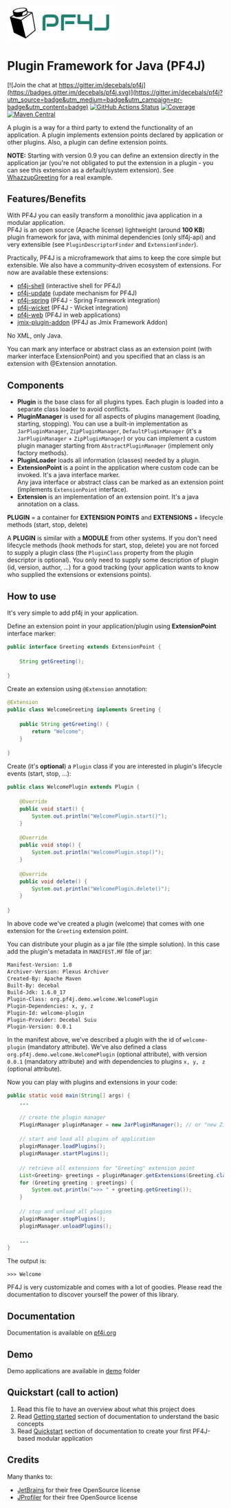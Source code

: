 <img src="pf4j-logo.svg" width="250"/>

Plugin Framework for Java (PF4J)
=====================
[![Join the chat at https://gitter.im/decebals/pf4j](https://badges.gitter.im/decebals/pf4j.svg)](https://gitter.im/decebals/pf4j?utm_source=badge&utm_medium=badge&utm_campaign=pr-badge&utm_content=badge)
[![GitHub Actions Status](https://github.com/pf4j/pf4j/actions/workflows/build.yml/badge.svg)](https://github.com/pf4j/pf4j/actions/workflows/build.yml)
[![Coverage](https://sonarcloud.io/api/project_badges/measure?project=pf4j_pf4j&metric=coverage)](https://sonarcloud.io/summary/new_code?id=pf4j_pf4j)
[![Maven Central](http://img.shields.io/maven-central/v/org.pf4j/pf4j.svg)](http://search.maven.org/#search|ga|1|pf4j)

A plugin is a way for a third party to extend the functionality of an application. A plugin implements extension points
declared by application or other plugins. Also, a plugin can define extension points.  

**NOTE:** Starting with version 0.9 you can define an extension directly in the application jar (you're not obligated to put the extension in a plugin - you can see this extension as a default/system extension). See [WhazzupGreeting](https://github.com/pf4j/pf4j/blob/master/demo/gradle/app/src/main/java/org/pf4j/demo/WhazzupGreeting.java) for a real example.  

Features/Benefits
-------------------
With PF4J you can easily transform a monolithic java application in a modular application.  
PF4J is an open source (Apache license) lightweight (around __100 KB__) plugin framework for java, with minimal dependencies (only slf4j-api) and very extensible (see `PluginDescriptorFinder` and `ExtensionFinder`).   

Practically, PF4J is a microframework that aims to keep the core simple but extensible. We also have a community-driven ecosystem of extensions.
For now are available these extensions:
- [pf4j-shell](https://github.com/pf4j/pf4j-shell) (interactive shell for PF4J)
- [pf4j-update](https://github.com/pf4j/pf4j-update) (update mechanism for PF4J)
- [pf4j-spring](https://github.com/pf4j/pf4j-spring) (PF4J - Spring Framework integration)
- [pf4j-wicket](https://github.com/pf4j/pf4j-wicket) (PF4J - Wicket integration)
- [pf4j-web](https://github.com/pf4j/pf4j-web) (PF4J in web applications)
- [jmix-plugin-addon](https://github.com/Gamer08YT/jmix-plugin-addon) (PF4J as Jmix Framework Addon)

No XML, only Java.

You can mark any interface or abstract class as an extension point (with marker interface ExtensionPoint) and you specified that an class is an extension with @Extension annotation.

Components
-------------------
- **Plugin** is the base class for all plugins types. Each plugin is loaded into a separate class loader to avoid conflicts.
- **PluginManager** is used for all aspects of plugins management (loading, starting, stopping). You can use a built-in implementation as `JarPluginManager`, `ZipPluginManager`, `DefaultPluginManager` (it's a `JarPluginManager` + `ZipPluginManager`) or you can implement a custom plugin manager starting from `AbstractPluginManager` (implement only factory methods).
- **PluginLoader** loads all information (classes) needed by a plugin.
- **ExtensionPoint** is a point in the application where custom code can be invoked. It's a java interface marker.   
Any java interface or abstract class can be marked as an extension point (implements `ExtensionPoint` interface).
- **Extension** is an implementation of an extension point. It's a java annotation on a class.

**PLUGIN** = a container for **EXTENSION POINTS** and **EXTENSIONS** + lifecycle methods (start, stop, delete)

A **PLUGIN** is similar with a **MODULE** from other systems. If you don't need lifecycle methods (hook methods for start, stop, delete) you are not forced to supply a plugin class (the `PluginClass` property from the plugin descriptor is optional). You only need to supply some description of plugin (id, version, author, ...) for a good tracking (your application wants to know who supplied the extensions or extensions points).

How to use
-------------------
It's very simple to add pf4j in your application.

Define an extension point in your application/plugin using **ExtensionPoint** interface marker:

```java
public interface Greeting extends ExtensionPoint {

    String getGreeting();

}
```

Create an extension using `@Extension` annotation:
 
```java
@Extension
public class WelcomeGreeting implements Greeting {

    public String getGreeting() {
        return "Welcome";
    }

}
```

Create (it's __optional__) a `Plugin` class if you are interested in plugin's lifecycle events (start, stop, ...):

```java
public class WelcomePlugin extends Plugin {

    @Override
    public void start() {
        System.out.println("WelcomePlugin.start()");
    }

    @Override
    public void stop() {
        System.out.println("WelcomePlugin.stop()");
    }
    
    @Override
    public void delete() {
        System.out.println("WelcomePlugin.delete()");
    }
    
}
```

In above code we've created a plugin (welcome) that comes with one extension for the `Greeting` extension point.

You can distribute your plugin as a jar file (the simple solution). In this case add the plugin's metadata in `MANIFEST.MF` file of jar:

```
Manifest-Version: 1.0
Archiver-Version: Plexus Archiver
Created-By: Apache Maven
Built-By: decebal
Build-Jdk: 1.6.0_17
Plugin-Class: org.pf4j.demo.welcome.WelcomePlugin
Plugin-Dependencies: x, y, z
Plugin-Id: welcome-plugin
Plugin-Provider: Decebal Suiu
Plugin-Version: 0.0.1
```

In the manifest above, we've described a plugin with the id of `welcome-plugin` (mandatory attribute). We've also defined a class `org.pf4j.demo.welcome.WelcomePlugin` (optional attribute), with version `0.0.1` (mandatory attribute) and with dependencies to plugins `x, y, z` (optional attribute).

Now you can play with plugins and extensions in your code:

```java
public static void main(String[] args) {
    ...

    // create the plugin manager
    PluginManager pluginManager = new JarPluginManager(); // or "new ZipPluginManager() / new DefaultPluginManager()"
    
    // start and load all plugins of application
    pluginManager.loadPlugins();
    pluginManager.startPlugins();

    // retrieve all extensions for "Greeting" extension point
    List<Greeting> greetings = pluginManager.getExtensions(Greeting.class);
    for (Greeting greeting : greetings) {
        System.out.println(">>> " + greeting.getGreeting());
    }
    
    // stop and unload all plugins
    pluginManager.stopPlugins();
    pluginManager.unloadPlugins();
    
    ...
}
```

The output is:

```
>>> Welcome
```

PF4J is very customizable and comes with a lot of goodies. Please read the documentation to discover yourself the power of this library.

Documentation
---------------
Documentation is available on [pf4j.org](http://pf4j.org)

Demo
---------------
Demo applications are available in [demo](https://github.com/pf4j/pf4j/tree/master/demo) folder

Quickstart (call to action)
---------------
1. Read this file to have an overview about what this project does
2. Read [Getting started](https://pf4j.org/doc/getting-started.html) section of documentation to understand the basic concepts
3. Read [Quickstart](https://pf4j.org/dev/quickstart.html) section of documentation to create your first PF4J-based modular application

Credits
-------
Many thanks to:
* [JetBrains](https://www.jetbrains.com) for their free OpenSource license
* [JProfiler](https://www.ej-technologies.com/jprofiler) for their free OpenSource license
